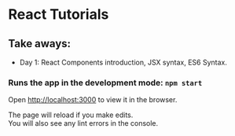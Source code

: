 # React Tutorials

## Take aways:

- Day 1: React Components introduction, JSX syntax, ES6 Syntax.


### Runs the app in the development mode: `npm start`
Open [http://localhost:3000](http://localhost:3000) to view it in the browser.

The page will reload if you make edits.\
You will also see any lint errors in the console.
